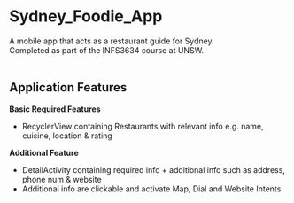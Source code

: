 # Sydney_Foodie_App
A mobile app that acts as a restaurant guide for Sydney.</br>
Completed as part of the INFS3634 course at UNSW.</br>
</br>
<h2>Application Features</h2>
<b>Basic Required Features</b></br>

* RecyclerView containing Restaurants with relevant info e.g. name, cuisine, location & rating

<b>Additional Feature</b></br>

* DetailActivity containing required info + additional info such as address, phone num & website
* Additional info are clickable and activate Map, Dial and Website Intents
